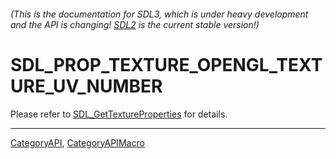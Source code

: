 ###### (This is the documentation for SDL3, which is under heavy development and the API is changing! [SDL2](https://wiki.libsdl.org/SDL2/) is the current stable version!)
# SDL_PROP_TEXTURE_OPENGL_TEXTURE_UV_NUMBER

Please refer to [SDL_GetTextureProperties](SDL_GetTextureProperties) for details.

----
[CategoryAPI](CategoryAPI), [CategoryAPIMacro](CategoryAPIMacro)

